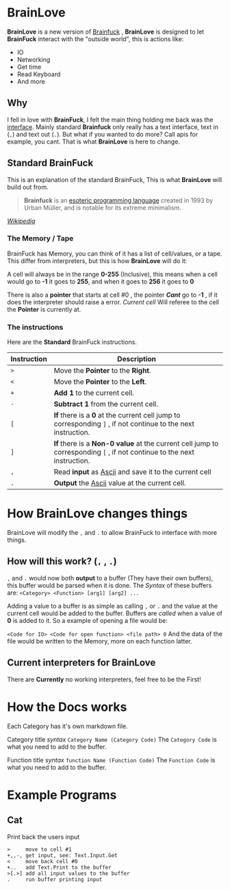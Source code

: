 # BrainLove

**BrainLove** is a new version of [Brainfuck](https://www.wikiwand.com/en/Brainfuck) , **BrainLove** is designed to let **BrainFuck** interact with the "outside world", this is actions like:

* IO
* Networking
* Get time
* Read Keyboard
* And more

## Why

I fell in love with **BrainFuck**, I felt the main thing holding me back was the <u>interface</u>. Mainly standard **Brainfuck** only really has a text interface, text in (`,`) and text out (`.`). But what if you wanted to do more? Call apis for example, you cant. That is what **BrainLove** is here to change. 

## Standard BrainFuck

This is an explanation of the standard BrainFuck, This is what **BrainLove** will build out from. 

> **Brainfuck** is an [esoteric programming language](https://www.wikiwand.com/en/Esoteric_programming_language) created in 1993 by Urban Müller, and is notable for its extreme minimalism.

[_Wikipedia_](https://www.wikiwand.com/en/Brainfuck)

### The Memory / Tape

BrainFuck has Memory, you can think of it has a list of cell/values, or a tape. This differ from interpreters, but this is how **BrainLove** will do it:

A cell will always be in the range **0-255** (Inclusive), this means when a cell would go to **-1** it goes to **255**, and when it goes to **256** it goes to **0**

There is also a **pointer** that starts at cell #0 , the pointer **_Cant_** go to **-1** , if it does the interpreter should raise a error. _Current cell_ Will referee to the cell the **Pointer** is currently at.

### The instructions

Here are the **Standard** BrainFuck instructions. 

| Instruction | Description                                                  |
| ----------- | ------------------------------------------------------------ |
| `>`         | Move the **Pointer** to the **Right**.                       |
| `<`         | Move the **Pointer** to the **Left**.                        |
| `+`         | **Add 1** to the current cell.                               |
| `-`         | **Subtract 1** from the current cell.                        |
| `[`         | **If**  there is a **0** at the current cell jump to corresponding  `]` , if not continue to the next instruction. |
| `]`         | **If**  there is a **Non-0 value** at the current cell jump to corresponding  `[` , if not continue to the next instruction. |
| `,`         | Read **input** as [Ascii](https://www.wikiwand.com/no/ASCII) and save it to the current cell |
| `.`         | **Output** the [Ascii](https://www.wikiwand.com/no/ASCII) value at the current cell. |

# How BrainLove changes things 

BrainLove will modify the `,` and `.` to allow BrainFuck to interface with more things. 

## How will this work? (`,` , `.`)

`,` and `.` would now both **output** to a buffer (They have their own buffers), this buffer would be parsed when it is done.  The _Syntax_ of these buffers are: `<Category> <Function> [arg1] [arg2] ... `

Adding a value to a buffer is as simple as calling `,` or `.` and the value at the current cell would be added to the buffer.  Buffers are _called_ when a value of **0** is added to it. So a example of opening a file would be:

 `<Code for IO> <Code for open function> <file path> 0` And the data of the file would be written to the Memory, more on each function latter.

## Current interpreters for BrainLove

There are **Currently** no working interpreters, feel free to be the First!



# How the Docs works

Each Category has it's own markdown file.

Category title _syntax_ `Category Name (Category Code)` The `Category Code` is what you need to add to the buffer.

Function title _syntax_ `function Name (Function Code)` The `Function Code` is what you need to add to the buffer.



# Example Programs

## Cat

Print back the users input

```BrainFuck
>     move to cell #1
+,,-, get input, see: Text.Input.Get
<     move back cell #0
+..   add Text.Print to the buffer
>[.>] add all input values to the buffer
.     run buffer printing input
```

